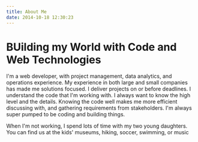 ```yaml
---
title: About Me
date: 2014-10-18 12:30:23
---
```


<h1> BUilding my World with Code and Web Technologies </h1>

I'm a web developer, with project management, data analytics, and operations experience.  My experience in both large and small companies has made me solutions focused. I deliver projects on or before deadlines. I understand the code that I'm working with. I always want to know the high level and the details. Knowing the code well makes me more efficient discussing with, and gathering requirements from stakeholders. I'm always super pumped to be coding and building things.

When I'm not working, I spend lots of time with my two young daughters. You can find us at the kids' museums, hiking, soccer, swimming, or music 